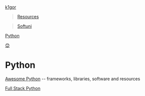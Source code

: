 <a href='https://github.com/k1lgor?tab=repositories'>k1gor</a>
><a href='https://github.com/k1lgor/awesome-resources'>Resources</a>

><a href='https://github.com/k1lgor/SoftUni'>Softuni</a>

<a name="index"></a>

<a href='https://github.com/Aranchev/Resources/tree/main?tab=readme-ov-file#python'>Python</a>

[😊](#index)

# Python 
<a href="https://awesome-python.com/">Awesome Python</a> -- frameworks, libraries, software and resources

<a href="https://www.fullstackpython.com/">Full Stack Python</a>
